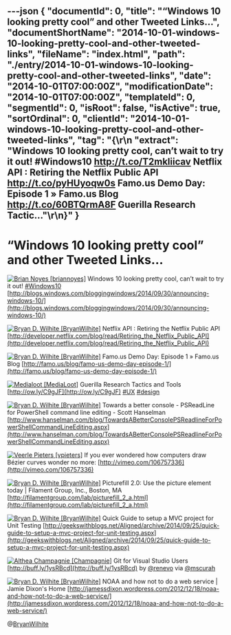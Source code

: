 ---json
{
  "documentId": 0,
  "title": "“Windows 10 looking pretty cool” and other Tweeted Links…",
  "documentShortName": "2014-10-01-windows-10-looking-pretty-cool-and-other-tweeted-links",
  "fileName": "index.html",
  "path": "./entry/2014-10-01-windows-10-looking-pretty-cool-and-other-tweeted-links",
  "date": "2014-10-01T07:00:00Z",
  "modificationDate": "2014-10-01T07:00:00Z",
  "templateId": 0,
  "segmentId": 0,
  "isRoot": false,
  "isActive": true,
  "sortOrdinal": 0,
  "clientId": "2014-10-01-windows-10-looking-pretty-cool-and-other-tweeted-links",
  "tag": "{\r\n  \"extract\": \"Windows 10 looking pretty cool, can’t wait to try it out! #Windows10 <http://t.co/T2mkliicav>  Netflix API : Retiring the Netflix Public API <http://t.co/pyHUyoqw0s>  Famo.us Demo Day: Episode 1 » Famo.us Blog <http://t.co/60BTQrmA8F>  Guerilla Research Tactic...\"\r\n}"
}
---

# “Windows 10 looking pretty cool” and other Tweeted Links…

[<img alt="Brian Noyes [briannoyes]" src="https://songhay.blob.core.windows.net/shared-social-twitter/briannoyes.jpeg">](http://briannoyes.net/ "Brian Noyes [briannoyes]") <span>Windows 10 looking pretty cool, can’t wait to try it out! [#Windows10](http://search.twitter.com/search?q=%23Windows10) [http://blogs.windows.com/bloggingwindows/2014/09/30/announcing-windows-10/](http://blogs.windows.com/bloggingwindows/2014/09/30/announcing-windows-10/)</span>

[<img alt="Bryan D. Wilhite [BryanWilhite]" src="https://songhay.blob.core.windows.net/shared-social-twitter/BryanWilhite.jpeg">](http://songhayblog.azurewebsites.net/ "Bryan D. Wilhite [BryanWilhite]") <span>Netflix API : Retiring the Netflix Public API [http://developer.netflix.com/blog/read/Retiring_the_Netflix_Public_API](http://developer.netflix.com/blog/read/Retiring_the_Netflix_Public_API)</span>

[<img alt="Bryan D. Wilhite [BryanWilhite]" src="https://songhay.blob.core.windows.net/shared-social-twitter/BryanWilhite.jpeg">](http://songhayblog.azurewebsites.net/ "Bryan D. Wilhite [BryanWilhite]") <span>Famo.us Demo Day: Episode 1 » Famo.us Blog [http://famo.us/blog/famo-us-demo-day-episode-1/](http://famo.us/blog/famo-us-demo-day-episode-1/)</span>

[<img alt="Medialoot [MediaLoot]" src="https://songhay.blob.core.windows.net/shared-social-twitter/MediaLoot.png">](http://medialoot.com/ "Medialoot [MediaLoot]") <span>Guerilla Research Tactics and Tools [http://ow.ly/C9gJF](http://ow.ly/C9gJF) [#UX](http://search.twitter.com/search?q=%23UX) [#design](http://search.twitter.com/search?q=%23design)</span>

[<img alt="Bryan D. Wilhite [BryanWilhite]" src="https://songhay.blob.core.windows.net/shared-social-twitter/BryanWilhite.jpeg">](http://songhayblog.azurewebsites.net/ "Bryan D. Wilhite [BryanWilhite]") <span>Towards a better console - PSReadLine for PowerShell command line editing - Scott Hanselman [http://www.hanselman.com/blog/TowardsABetterConsolePSReadlineForPowerShellCommandLineEditing.aspx](http://www.hanselman.com/blog/TowardsABetterConsolePSReadlineForPowerShellCommandLineEditing.aspx)</span>

[<img alt="Veerle Pieters [vpieters]" src="https://songhay.blob.core.windows.net/shared-social-twitter/vpieters.png">](http://veerle.duoh.com/ "Veerle Pieters [vpieters]") <span>If you ever wondered how computers draw Bézier curves wonder no more: [http://vimeo.com/106757336](http://vimeo.com/106757336)</span>

[<img alt="Bryan D. Wilhite [BryanWilhite]" src="https://songhay.blob.core.windows.net/shared-social-twitter/BryanWilhite.jpeg">](http://songhayblog.azurewebsites.net/ "Bryan D. Wilhite [BryanWilhite]") <span>Picturefill 2.0: Use the picture element today | Filament Group, Inc., Boston, MA [http://filamentgroup.com/lab/picturefill_2_a.html](http://filamentgroup.com/lab/picturefill_2_a.html)</span>

[<img alt="Bryan D. Wilhite [BryanWilhite]" src="https://songhay.blob.core.windows.net/shared-social-twitter/BryanWilhite.jpeg">](http://songhayblog.azurewebsites.net/ "Bryan D. Wilhite [BryanWilhite]") <span>Quick Guide to setup a MVC project for Unit Testing [http://geekswithblogs.net/Aligned/archive/2014/09/25/quick-guide-to-setup-a-mvc-project-for-unit-testing.aspx](http://geekswithblogs.net/Aligned/archive/2014/09/25/quick-guide-to-setup-a-mvc-project-for-unit-testing.aspx)</span>

[<img alt="Althea Champagnie [Champagnie]" src="https://songhay.blob.core.windows.net/shared-social-twitter/Champagnie.jpeg">](http://about.me/champagnie "Althea Champagnie [Champagnie]") <span>Git for Visual Studio Users [http://buff.ly/1ysRBcd](http://buff.ly/1ysRBcd) by [@renevo](http://twitter.com/renevo) via [@mscurah](http://twitter.com/mscurah)</span>

[<img alt="Bryan D. Wilhite [BryanWilhite]" src="https://songhay.blob.core.windows.net/shared-social-twitter/BryanWilhite.jpeg">](http://songhayblog.azurewebsites.net/ "Bryan D. Wilhite [BryanWilhite]") <span>NOAA and how not to do a web service | Jamie Dixon's Home [http://jamessdixon.wordpress.com/2012/12/18/noaa-and-how-not-to-do-a-web-service/](http://jamessdixon.wordpress.com/2012/12/18/noaa-and-how-not-to-do-a-web-service/)</span>

@[BryanWilhite](https://twitter.com/BryanWilhite)
